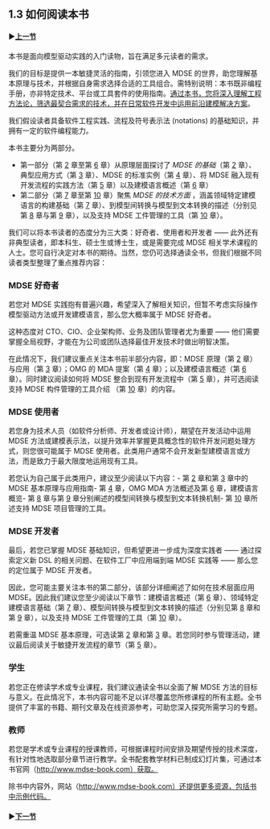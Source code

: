 ## 1.3 如何阅读本书

#### ▶[上一节](2.md)

本书是面向模型驱动实践的入门读物，旨在满足多元读者的需求。

我们的目标是提供一本敏捷灵活的指南，引领您进入 MDSE 的世界，助您理解基本原理与技术，并根据自身需求选择合适的工具组合。需特别说明：本书既非编程手册，亦非特定技术、平台或工具套件的使用指南。<ins>通过本书，您将深入理解工程方法论，筛选最契合需求的技术，并在日常软件开发中运用前沿建模解决方案</ins>。

我们假设读者具备软件工程实践、流程及符号表示法 (notations) 的基础知识，并拥有一定的软件编程能力。

本书主要分为两部分。
- 第一部分（第 [2](../ch2/0.md) 章至第 [6](../ch6/0.md) 章）从原理层面探讨了 *MDSE 的基础*（第 [2](../ch2/0.md) 章）、典型应用方式（第 [3](../ch3/0.md) 章）、MDSE 的标准实例（第 [4](../ch4/0.md) 章）、将 MDSE 融入现有开发流程的实践方法（第 [5](../ch5/0.md) 章）以及建模语言概述（第 [6](../ch6/0.md) 章）
- 第二部分（第 [7](../ch7/0.md) 章至第 [10](../ch10/0.md) 章）聚焦 *MDSE 的技术方面* ，涵盖领域特定建模语言的构建基础（第 [7](../ch7/0.md) 章）、到模型间转换与模型到文本转换的描述（分别见第 [8](../ch8/0.md) 章与第 [9](../ch9/0.md) 章），以及支持 MDSE 工件管理的工具（第 [10](../ch10/0.md) 章）。

我们可以将本书读者的态度分为三大类：好奇者、使用者和开发者 —— 此外还有非典型读者，即本科生、硕士生或博士生，或是需要完成 MDSE 相关学术课程的人士。您可自行决定对本书的期待。当然，您仍可选择通读全书，但我们根据不同读者类型整理了重点推荐内容：

### MDSE 好奇者

若您对 MDSE 实践抱有普遍兴趣，希望深入了解相关知识，但暂不考虑实际操作模型驱动方法或开发建模语言，那么您大概率属于 MDSE 好奇者。

这种态度对 CTO、CIO、企业架构师、业务及团队管理者尤为重要 —— 他们需要掌握全局视野，才能在为公司或团队选择最佳开发技术时做出明智决策。

在此情况下，我们建议重点关注本书前半部分内容，即：MDSE 原理（第 [2](../ch2/0.md) 章）与应用（第 [3](../ch3/0.md) 章）；OMG 的 MDA 提案（第 [4](../ch4/0.md) 章）；以及建模语言概述（第 [6](../ch6/0.md) 章）。同时建议阅读如何将 MDSE 整合到现有开发流程中（第 [5](../ch5/0.md) 章），并可选阅读支持 MDSE 构件管理的工具介绍 （第 [10](../ch10/0.md) 章）的内容。

### MDSE 使用者

若您身为技术人员（如软件分析师、开发者或设计师），期望在开发活动中运用 MDSE 方法或建模表示法，以提升效率并掌握更具概念性的软件开发问题处理方式，则您很可能属于 MDSE 使用者。此类用户通常不会开发新型建模语言或方法，而是致力于最大限度地运用现有工具。

若您认为自己属于此类用户，建议至少阅读以下内容：- 第 [2](../ch2/0.md) 章和第 [3](../ch3/0.md) 章中的 MDSE 基本原理与应用指南- 第 [4](../ch4/0.md) 章，OMG MDA 方法概述及第 [6](../ch6/0.md) 章，建模语言概览- 第 [8](../ch8/0.md) 章与第 [9](../ch9/0.md) 章分别阐述的模型间转换与模型到文本转换机制- 第 [10](../ch10/0.md) 章所述支持 MDSE 项目管理的工具。

### MDSE 开发者

最后，若您已掌握 MDSE 基础知识，但希望更进一步成为深度实践者 —— 通过探索定义新 DSL 的相关问题、在软件工厂中应用端到端 MDSE 实践等 —— 那么您的定位属于 MDSE 开发者。

因此，您可能主要关注本书的第二部分，该部分详细阐述了如何在技术层面应用 MDSE。因此我们建议您至少阅读以下章节：建模语言概述（第 [6](../ch6/0.md) 章）、领域特定建模语言基础（第 [7](../ch7/0.md) 章）、模型间转换与模型到文本转换的描述（分别见第 [8](../ch8/0.md) 章和第 [9](../ch9/0.md) 章），以及支持 MDSE 工件管理的工具（第 [10](../ch10/0.md) 章）。

若需重温 MDSE 基本原理，可选读第 [2](../ch2/0.md) 章和第 [3](../ch3/0.md) 章。若您同时参与管理活动，建议最后阅读关于敏捷开发流程的章节（第 [5](../ch5/0.md) 章）。

### 学生

若您正在修读学术或专业课程，我们建议通读全书以全面了解 MDSE 方法的目标与意义。在此情况下，本书内容可能不足以详尽覆盖您所修课程的所有主题。全书提供了丰富的书籍、期刊文章及在线资源参考，可助您深入探究所需学习的专题。

### 教师

若您是学术或专业课程的授课教师，可根据课程时间安排及期望传授的技术深度，有针对性地选取部分章节进行教学。全书配套教学材料已制成幻灯片集，可通过本书官网（http://www.mdse-book.com）获取。

除书中内容外，网站（http://www.mdse-book.com）还提供更多资源，包括书中示例代码。

#### ▶[下一节](../ch2/0.md)
